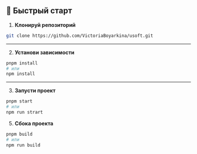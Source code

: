 ## 🚀 Быстрый старт

1. **Клонируй репозиторий**

```bash
git clone https://github.com/VictoriaBoyarkina/usoft.git
```

---

2. **Установи зависимости**

```bash
pnpm install
# или
npm install
```

---

3. **Запусти проект**

```bash
pnpm start
# или
npm run strart
```

5. **Сбока проекта**

```bash
pnpm build
# или
npm run build
```
